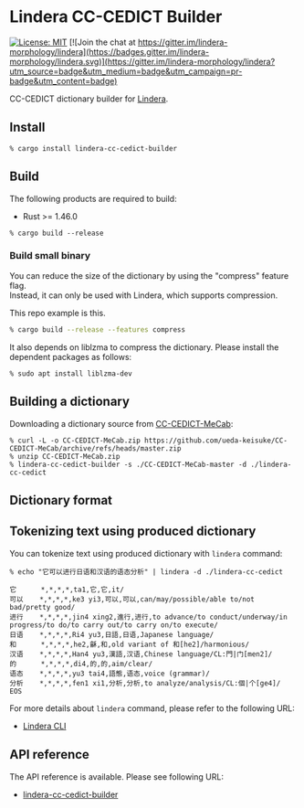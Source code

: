 # Lindera CC-CEDICT Builder

[![License: MIT](https://img.shields.io/badge/License-MIT-yellow.svg)](https://opensource.org/licenses/MIT) [![Join the chat at https://gitter.im/lindera-morphology/lindera](https://badges.gitter.im/lindera-morphology/lindera.svg)](https://gitter.im/lindera-morphology/lindera?utm_source=badge&utm_medium=badge&utm_campaign=pr-badge&utm_content=badge)

CC-CEDICT dictionary builder for [Lindera](https://github.com/lindera-morphology/lindera).


## Install

```shell script
% cargo install lindera-cc-cedict-builder
```


## Build

The following products are required to build:

- Rust >= 1.46.0

```shell script
% cargo build --release
```

### Build small binary

You can reduce the size of the dictionary by using the "compress" feature flag.  
Instead, it can only be used with Lindera, which supports compression.

This repo example is this.

```sh
% cargo build --release --features compress
```

It also depends on liblzma to compress the dictionary. Please install the dependent packages as follows:

```text
% sudo apt install liblzma-dev
```


## Building a dictionary

Downloading a dictionary source from [CC-CEDICT-MeCab](https://github.com/ueda-keisuke/CC-CEDICT-MeCab):

```shell script
% curl -L -o CC-CEDICT-MeCab.zip https://github.com/ueda-keisuke/CC-CEDICT-MeCab/archive/refs/heads/master.zip
% unzip CC-CEDICT-MeCab.zip
% lindera-cc-cedict-builder -s ./CC-CEDICT-MeCab-master -d ./lindera-cc-cedict
```


## Dictionary format


## Tokenizing text using produced dictionary

You can tokenize text using produced dictionary with `lindera` command:

```shell script
% echo "它可以进行日语和汉语的语态分析" | lindera -d ./lindera-cc-cedict
```

```text
它      *,*,*,*,ta1,它,它,it/
可以    *,*,*,*,ke3 yi3,可以,可以,can/may/possible/able to/not bad/pretty good/
进行    *,*,*,*,jin4 xing2,進行,进行,to advance/to conduct/underway/in progress/to do/to carry out/to carry on/to execute/
日语    *,*,*,*,Ri4 yu3,日語,日语,Japanese language/
和      *,*,*,*,he2,龢,和,old variant of 和[he2]/harmonious/
汉语    *,*,*,*,Han4 yu3,漢語,汉语,Chinese language/CL:門|门[men2]/
的      *,*,*,*,di4,的,的,aim/clear/
语态    *,*,*,*,yu3 tai4,語態,语态,voice (grammar)/
分析    *,*,*,*,fen1 xi1,分析,分析,to analyze/analysis/CL:個|个[ge4]/
EOS
```

For more details about `lindera` command, please refer to the following URL:

- [Lindera CLI](https://github.com/lindera-morphology/lindera/lindera-cli)


## API reference

The API reference is available. Please see following URL:
- <a href="https://docs.rs/lindera-cc-cedict-builder" target="_blank">lindera-cc-cedict-builder</a>
